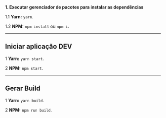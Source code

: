 **1. Executar  gerenciador de pacotes para instalar as dependências**

1.1 **Yarn:** `yarn`.

1.2 **NPM:** `npm install` ou `npm i`.

---
## Iniciar aplicação DEV

1 **Yarn:** `yarn start`.

2 **NPM:** `npm start`.

---
## Gerar Build

1 **Yarn:** `yarn build`.

2 **NPM:** `npm run build`.

